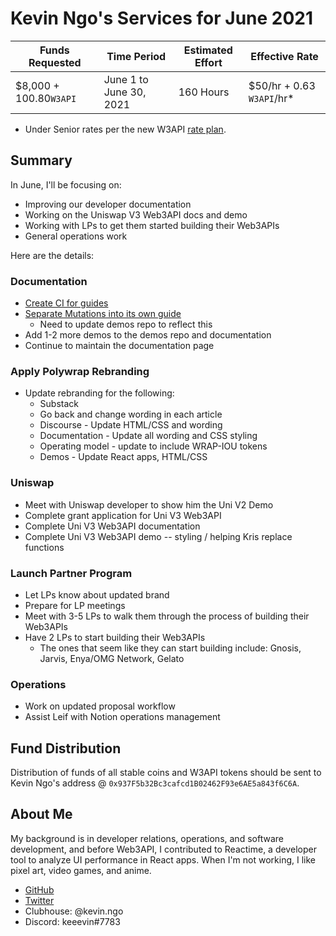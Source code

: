# Kevin Ngo's Services for June 2021

| Funds Requested        | Time Period             | Estimated Effort | Effective Rate             |
| ---------------------- | ----------------------- | ---------------- | -------------------------- |
| $8,000 + 100.80`W3API` | June 1 to June 30, 2021 | 160 Hours        | $50/hr + 0.63 `W3API`/hr\* |

- Under Senior rates per the new W3API [rate plan](https://github.com/Web3-API/dao/pull/150/files).

## Summary

In June, I'll be focusing on:

- Improving our developer documentation
- Working on the Uniswap V3 Web3API docs and demo
- Working with LPs to get them started building their Web3APIs
- General operations work

Here are the details:

### Documentation

- [Create CI for guides](https://github.com/Web3-API/documentation/issues/19)
- [Separate Mutations into its own guide](https://github.com/Web3-API/documentation/issues/20)
  - Need to update demos repo to reflect this
- Add 1-2 more demos to the demos repo and documentation
- Continue to maintain the documentation page

### Apply Polywrap Rebranding

- Update rebranding for the following:
  - Substack
  - Go back and change wording in each article
  - Discourse - Update HTML/CSS and wording
  - Documentation - Update all wording and CSS styling
  - Operating model - update to include WRAP-IOU tokens
  - Demos - Update React apps, HTML/CSS

### Uniswap

- Meet with Uniswap developer to show him the Uni V2 Demo
- Complete grant application for Uni V3 Web3API
- Complete Uni V3 Web3API documentation
- Complete Uni V3 Web3API demo -- styling / helping Kris replace functions

### Launch Partner Program

- Let LPs know about updated brand
- Prepare for LP meetings
- Meet with 3-5 LPs to walk them through the process of building their Web3APIs
- Have 2 LPs to start building their Web3APIs
  - The ones that seem like they can start building include: Gnosis, Jarvis, Enya/OMG Network, Gelato

### Operations

- Work on updated proposal workflow
- Assist Leif with Notion operations management

## Fund Distribution

Distribution of funds of all stable coins and W3API tokens should be sent to Kevin Ngo's address @ `0x937F5b32Bc3cafcd1B02462F93e6AE5a843f6C6A`.

## About Me

My background is in developer relations, operations, and software development, and before Web3API, I contributed to Reactime, a developer tool to analyze UI performance in React apps. When I'm not working, I like pixel art, video games, and anime.

- [GitHub](https://github.com/kev-ngo)
- [Twitter](https://www.twitter.com/kevinngo_la)
- Clubhouse: @kevin.ngo
- Discord: keeevin#7783
